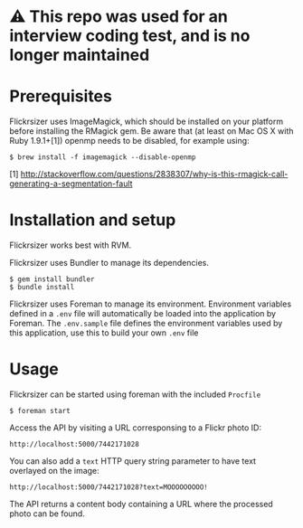 ⚠️ This repo was used for an interview coding test, and is no longer maintained
==============================================================================
 

Prerequisites
=============

Flickrsizer uses ImageMagick, which should be installed on your platform before installing the RMagick gem. Be aware that (at least on Mac OS X with Ruby 1.9.1+[1]) openmp needs to be disabled, for example using:

    $ brew install -f imagemagick --disable-openmp

[1] http://stackoverflow.com/questions/2838307/why-is-this-rmagick-call-generating-a-segmentation-fault

Installation and setup
======================

Flickrsizer works best with RVM.

Flickrsizer uses Bundler to manage its dependencies.

    $ gem install bundler
    $ bundle install

Flickrsizer uses Foreman to manage its environment. Environment variables defined in a `.env` file will automatically be loaded into the application by Foreman. The `.env.sample` file defines the environment variables used by this application, use this to build your own `.env` file

Usage
=====

Flickrsizer can be started using foreman with the included `Procfile`

    $ foreman start

Access the API by visiting a URL corresponsing to a Flickr photo ID:

    http://localhost:5000/7442171028

You can also add a `text` HTTP query string parameter to have text overlayed on the image:

    http://localhost:5000/7442171028?text=MOOOOOOOOO!

The API returns a content body containing a URL where the processed photo can be found.
